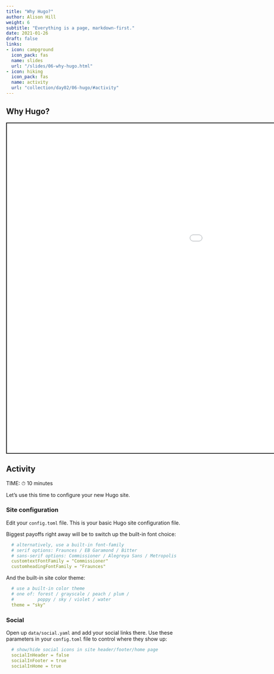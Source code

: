 ```yaml
---
title: "Why Hugo?"
author: Alison Hill
weight: 6
subtitle: "Everything is a page, markdown-first."
date: 2021-01-26
draft: false
links:
- icon: campground
  icon_pack: fas
  name: slides
  url: "/slides/06-why-hugo.html"
- icon: hiking
  icon_pack: fas
  name: activity
  url: "collection/day02/06-hugo/#activity"
---
```


<script src="{{< blogdown/postref >}}index_files/fitvids/fitvids.min.js"></script>

## Why Hugo?

<div class="shareagain" style="min-width:300px;margin:1em auto;">
<iframe src="/slides/06-why-hugo.html" width="1600" height="900" style="border:2px solid currentColor;" loading="lazy" allowfullscreen></iframe>
<script>fitvids('.shareagain', {players: 'iframe'});</script>
</div>

## Activity

TIME: ⏱ 10 minutes

Let’s use this time to configure your new Hugo site.

### Site configuration

Edit your `config.toml` file. This is your basic Hugo site configuration file.

Biggest payoffs right away will be to switch up the built-in font choice:

``` yaml
  # alternatively, use a built-in font-family
  # serif options: Fraunces / EB Garamond / Bitter
  # sans-serif options: Commissioner / Alegreya Sans / Metropolis
  customtextFontFamily = "Commissioner"
  customheadingFontFamily = "Fraunces"
```

And the built-in site color theme:

``` yaml
  # use a built-in color theme
  # one of: forest / grayscale / peach / plum /
  #         poppy / sky / violet / water
  theme = "sky"
```

### Social

Open up `data/social.yaml` and add your social links there. Use these parameters in your `config.toml` file to control where they show up:

``` yaml
  # show/hide social icons in site header/footer/home page
  socialInHeader = false
  socialInFooter = true
  socialInHome = true
```
